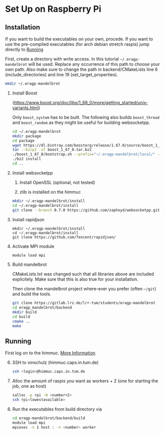 # Set Up on Raspberry Pi

## Installation

If you want to build the executables on your own, procede. If you want to use the pre-compiled executables (for arch debian stretch raspis) jump directly to [Running](#running)

First, create a directory with write access. In this tutorial `~/.eragp-mandelbrot` will be used. Replace any occurrence of this path to choose your own path. Also make sure to change the path in backend/CMakeLists line 6 (include_directories) and line 19 (set_target_properties).

```bash
mkdir ~/.eragp-mandelbrot
```

1. Install Boost 

    (https://www.boost.org/doc/libs/1_68_0/more/getting_started/unix-variants.html)

    Only `boost_system` has to be built. The following also builds `boost_thread` and `boost_random` as they might be useful for building websocketpp.

    ```bash
    cd ~/.eragp-mandelbrot
    mkdir package
    cd package
    wget https://dl.bintray.com/boostorg/release/1.67.0/source/boost_1_67_0.tar.bz2
    tar --bzip2 -xf boost_1_67_0.tar.bz2
    ./boost_1_67_0/bootstrap.sh --prefix="~/.eragp-mandelbrot/local/" --with-libraries=system,thread,random
    ./bz2 install
    cd ..
    ```

2. Install websocketpp

    1. Install OpenSSL (optional, not tested)

    2. zlib is installed on the himmuc

    ```bash
    mkdir ~/.eragp-mandelbrot/install
    cd ~/.eragp-mandelbrot/install
    git clone --branch 0.7.0 https://github.com/zaphoyd/websocketpp.git websocketpp --depth 1
    ```

3. Install rapidjson

    ```
    mkdir ~/.eragp-mandelbrot/install
    cd ~/.eragp-mandelbrot/install
    git clone https://github.com/Tencent/rapidjson/
    ```

4. Activate MPI module

    ```bash
    module load mpi
    ```


5. Build mandelbrot

    CMakeLists.txt was changed such that all libraries above are included explicitely. Make sure that this is also true for your installation.

    Then clone the mandelbrot project where-ever you prefer (often `~/git`) and
    build the tools.
    ```bash
    git clone https://gitlab.lrz.de/lrr-tum/students/eragp-mandelbrot
    cd eragp_mandelbrot/backend
    mkdir build
    cd build
    cmake ..
    make
    ```
## Running

First log on to the himmuc. [More Information](http://www.caps.in.tum.de/hw/himmuc/quick-start/)

6. SSH to vmschulz (himmuc.caps.in.tum.de)

   ```bash
   ssh <login>@himmuc.caps.in.tum.de
   ```

7. Alloc the amount of raspis you want as workers + 2 (one for starting the job, one as host)
    
    ```bash
    salloc -p rpi -N <number+2>
    ssh rpi<lowestavailable>
    ```

7. Run the executables from build directory via

    ```bash
    cd eragp-mandelbrot/backend/build
    module load mpi
    mpiexec -n 1 host : -n <number> worker
    ```